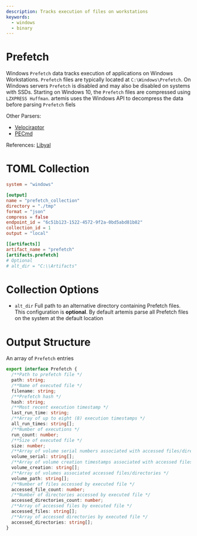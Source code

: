 ```yaml
---
description: Tracks execution of files on workstations
keywords:
  - windows
  - binary
---
```


# Prefetch

Windows `Prefetch` data tracks execution of applications on Windows
Workstations. `Prefetch` files are typically located at `C:\Windows\Prefetch`.
On Windows servers `Prefetch` is disabled and may also be disabled on systems
with SSDs. Starting on Windows 10, the `Prefetch` files are compressed using
`LZXPRESS Huffman`. artemis uses the Windows API to decompress the data before
parsing `Prefetch` fiels

Other Parsers:

- [Velociraptor](https://docs.velociraptor.app/artifact_references/pages/windows.forensics.prefetch/)
- [PECmd](https://ericzimmerman.github.io/)

References:
[Libyal](https://github.com/libyal/libscca/blob/main/documentation/Windows%20Prefetch%20File%20(PF)%20format.asciidoc)

# TOML Collection

```toml
system = "windows"

[output]
name = "prefetch_collection"
directory = "./tmp"
format = "json"
compress = false
endpoint_id = "6c51b123-1522-4572-9f2a-0bd5abd81b82"
collection_id = 1
output = "local"

[[artifacts]]
artifact_name = "prefetch"
[artifacts.prefetch]
# Optional
# alt_dir = "C:\\Artifacts"
```

# Collection Options

- `alt_dir` Full path to an alternative directory containing Prefetch files.
  This configuration is **optional**. By default artemis parse all Prefetch
  files on the system at the default location

# Output Structure

An array of `Prefetch` entries

```typescript
export interface Prefetch {
  /**Path to prefetch file */
  path: string;
  /**Name of executed file */
  filename: string;
  /**Prefetch hash */
  hash: string;
  /**Most recent execution timestamp */
  last_run_time: string;
  /**Array of up to eight (8) execution timestamps */
  all_run_times: string[];
  /**Number of executions */
  run_count: number;
  /**Size of executed file */
  size: number;
  /**Array of volume serial numbers associated with accessed files/directories */
  volume_serial: string[];
  /**Array of volume creation timestamps associated with accessed files/directories */
  volume_creation: string[];
  /**Array of volumes associated accessed files/directories */
  volume_path: string[];
  /**Number of files accessed by executed file */
  accessed_file_count: number;
  /**Number of directories accessed by executed file */
  accessed_directories_count: number;
  /**Array of accessed files by executed file */
  accessed_files: string[];
  /**Array of accessed directories by executed file */
  accessed_directories: string[];
}
```
